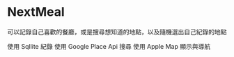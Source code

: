 # NextMeal
可以記錄自己喜歡的餐廳，或是搜尋想知道的地點，以及隨機選出自己紀錄的地點


使用 Sqllite 紀錄
使用 Google Place Api 搜尋
使用 Apple Map 顯示與導航
